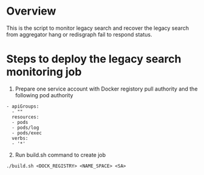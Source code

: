 # Overview
This is the script to monitor legacy search and recover the legacy search from aggregator hang or redisgraph fail to respond status.

# Steps to deploy the legacy search monitoring job
1. Prepare one service account with Docker registory pull authority and the following pod authority
```
- apiGroups:
  - ""
  resources:
  - pods
  - pods/log
  - pods/exec
  verbs:
  - '*'
``` 
2. Run build.sh command to create job
```
./build.sh <DOCK_REGISTRY> <NAME_SPACE> <SA>
```


